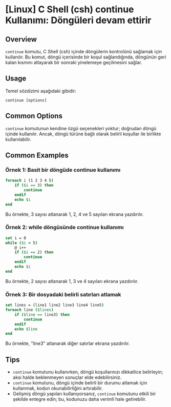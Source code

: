# [Linux] C Shell (csh) continue Kullanımı: Döngüleri devam ettirir

## Overview
`continue` komutu, C Shell (csh) içinde döngülerin kontrolünü sağlamak için kullanılır. Bu komut, döngü içerisinde bir koşul sağlandığında, döngünün geri kalan kısmını atlayarak bir sonraki yinelemeye geçilmesini sağlar.

## Usage
Temel sözdizimi aşağıdaki gibidir:

```
continue [options]
```

## Common Options
`continue` komutunun kendine özgü seçenekleri yoktur; doğrudan döngü içinde kullanılır. Ancak, döngü türüne bağlı olarak belirli koşullar ile birlikte kullanılabilir.

## Common Examples

### Örnek 1: Basit bir döngüde continue kullanımı
```csh
foreach i (1 2 3 4 5)
    if ($i == 3) then
        continue
    endif
    echo $i
end
```
Bu örnekte, 3 sayısı atlanarak 1, 2, 4 ve 5 sayıları ekrana yazdırılır.

### Örnek 2: while döngüsünde continue kullanımı
```csh
set i = 0
while ($i < 5)
    @ i++
    if ($i == 2) then
        continue
    endif
    echo $i
end
```
Bu örnekte, 2 sayısı atlanarak 1, 3 ve 4 sayıları ekrana yazdırılır.

### Örnek 3: Bir dosyadaki belirli satırları atlamak
```csh
set lines = (line1 line2 line3 line4 line5)
foreach line ($lines)
    if ($line == line3) then
        continue
    endif
    echo $line
end
```
Bu örnekte, "line3" atlanarak diğer satırlar ekrana yazdırılır.

## Tips
- `continue` komutunu kullanırken, döngü koşullarınızı dikkatlice belirleyin; aksi halde beklenmeyen sonuçlar elde edebilirsiniz.
- `continue` komutunu, döngü içinde belirli bir durumu atlamak için kullanmak, kodun okunabilirliğini artırabilir.
- Gelişmiş döngü yapıları kullanıyorsanız, `continue` komutunu etkili bir şekilde entegre edin; bu, kodunuzu daha verimli hale getirebilir.